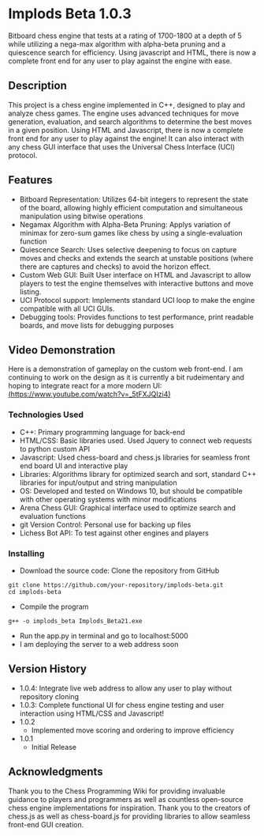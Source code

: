 # Implods Beta 1.0.3

Bitboard chess engine that tests at a rating of 1700-1800 at a depth of 5 while utilizing a nega-max algorithm with alpha-beta pruning and a quiescence search for efficiency. Using javascript and HTML, there is now a complete front end for any user to play against the engine with ease.

## Description

This project is a chess engine implemented in C++, designed to play and analyze chess games. The engine uses advanced techniques for move generation, evaluation, and search algorithms to determine the best moves in a given position. Using HTML and Javascript, there is now a complete front end for any user to play against the engine! It can also interact with any chess GUI interface that uses the Universal Chess Interface (UCI) protocol.

## Features
* Bitboard Representation: Utilizes 64-bit integers to represent the state of the board, allowing highly efficient computation and simultaneous manipulation using bitwise operations
* Negamax Algorithm with Alpha-Beta Pruning: Applys variation of minimax for zero-sum games like chess by using a single-evaluation function
* Quiescence Search: Uses selective deepening to focus on capture moves and checks and extends the search at unstable positions (where there are captures and checks) to avoid the horizon effect.
* Custom Web GUI: Built User interface on HTML and Javascript to allow players to test the engine themselves with interactive buttons and move listing. 
* UCI Protocol support: Implements standard UCI loop to make the engine compatible with all UCI GUIs.
* Debugging tools: Provides functions to test performance, print readable boards, and move lists for debugging purposes

## Video Demonstration
Here is a demonstration of gameplay on the custom web front-end. I am continuing to work on the design as it is currently a bit rudeimentary and hoping to integrate react for a more modern UI:  [(https://www.youtube.com/watch?v=_5tFXJQIzi4)](https://youtu.be/OMCq-KIaVF8)

### Technologies Used

* C++: Primary programming language for back-end
* HTML/CSS: Basic libraries used. Used Jquery to connect web requests to python custom API
* Javascript: Used chess-board and chess.js libraries for seamless front end board UI and interactive play
* Libraries: Algorithms library for optimized search and sort, standard C++ libraries for input/output and string manipulation
* OS: Developed and tested on Windows 10, but should be compatible with other operating systems with minor modifications
* Arena Chess GUI: Graphical interface used to optimize search and evaluation functions
* git Version Control: Personal use for backing up files
* Lichess Bot API: To test against other engines and players

### Installing

* Download the source code: Clone the repository from GitHub
```
git clone https://github.com/your-repository/implods-beta.git
cd implods-beta
```
* Compile the program
```
g++ -o implods_beta Implods_Beta21.exe
```
* Run the app.py in terminal and go to localhost:5000
* I am deploying the server to a web address soon

## Version History

* 1.0.4: Integrate live web address to allow any user to play without repository cloning
* 1.0.3: Complete functional UI for chess engine testing and user interaction using HTML/CSS and Javascript!
* 1.0.2
   * Implemented move scoring and ordering to improve efficiency
*  1.0.1
    * Initial Release


## Acknowledgments
Thank you to the Chess Programming Wiki for providing invaluable guidance to players and programmers as well as countless open-source chess engine implementations for inspiration. Thank you to the creators of chess.js as well as chess-board.js for providing libraries to allow seamless front-end GUI creation.
